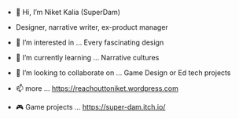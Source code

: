 - 👋 Hi, I’m Niket Kalia (SuperDam)
- Designer, narrative writer, ex-product manager

- 👀 I’m interested in ... Every fascinating design
- 🌱 I’m currently learning ... Narrative cultures
- 💞️ I’m looking to collaborate on ... Game Design or Ed tech projects
- 📫 more ... https://reachouttoniket.wordpress.com
  
- 🎮 Game projects ... https://super-dam.itch.io/

<!---
nikettt7/nikettt7 is a ✨ special ✨ repository because its `README.md` (this file) appears on your GitHub profile.
You can click the Preview link to take a look at your changes.
--->
